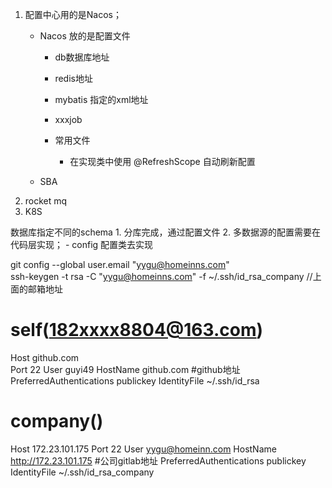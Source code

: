 


1. 配置中心用的是Nacos；
    - Nacos 放的是配置文件
        - db数据库地址
        
        - redis地址
        - mybatis 指定的xml地址
        - xxxjob
        - 常用文件 
            - 在实现类中使用 @RefreshScope 自动刷新配置
            
    - SBA
 2. rocket mq
 3. K8S

数据库指定不同的schema
    1. 分库完成，通过配置文件
    2. 多数据源的配置需要在代码层实现；
        - config 配置类去实现
        
git config --global user.email "yygu@homeinns.com"       
ssh-keygen -t rsa -C "yygu@homeinns.com"  -f ~/.ssh/id_rsa_company   //上面的邮箱地址
  
# self(182xxxx8804@163.com)
Host github.com    
    Port 22
    User guyi49
    HostName github.com   #github地址
    PreferredAuthentications publickey
    IdentityFile ~/.ssh/id_rsa
# company()
Host 172.23.101.175
    Port 22
    User yygu@homeinn.com
    HostName http://172.23.101.175  #公司gitlab地址
    PreferredAuthentications publickey
    IdentityFile ~/.ssh/id_rsa_company
